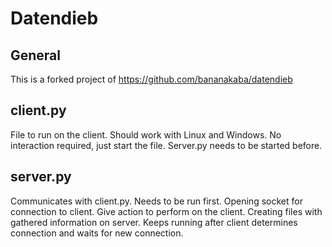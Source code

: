 # Datendieb

## General

This is a forked project of https://github.com/bananakaba/datendieb

## client.py

File to run on the client.
Should work with Linux and Windows.
No interaction required, just start the file.
Server.py needs to be started before.

## server.py

Communicates with client.py.
Needs to be run first.
Opening socket for connection to client.
Give action to perform on the client.
Creating files with gathered information on server.
Keeps running after client determines connection and waits for new connection.
